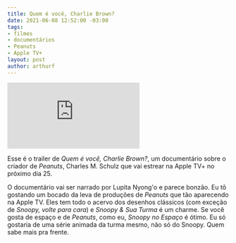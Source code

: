 ```yaml
---
title: Quem é você, Charlie Brown?
date: 2021-06-08 12:52:00 -03:00
tags:
- filmes
- documentários
- Peanuts
- Apple TV+
layout: post
author: arthurf
---
```


<iframe class="full-width" src="https://www.youtube.com/embed/zIAz8EAIDfo" title="YouTube video player" frameborder="0" allow="accelerometer; autoplay; clipboard-write; encrypted-media; gyroscope; picture-in-picture" allowfullscreen></iframe>

Esse é o trailer de *Quem é você, Charlie Brown?*, um documentário sobre o criador de *Peanuts*, Charles M. Schulz que vai estrear na Apple TV+ no próximo dia 25.

O documentário vai ser narrado por Lupita Nyong'o e parece bonzão. Eu tô gostando um bocado da leva de produções de *Peanuts* que tão aparecendo na Apple TV. Eles tem todo o acervo dos desenhos clássicos (com exceção de *Snoopy, volte para cara*) e *Snoopy & Sua Turma* é um charme. Se você gosta de espaço e de *Peanuts*, como eu, *Snoopy no Espaço* é ótimo. Eu só gostaria de uma série animada da turma mesmo, não só do Snoopy. Quem sabe mais pra frente.
